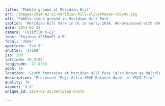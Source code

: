 ```yaml
---
title: 'Pebble ground at Meridian Hill'
src: /images/2014-02-22-meridian-hill-olivermakes-ccbync.jpg
alt: 'Pebble-stone ground in Meridian Hill Park'
caption: 'Meridian Hill Park in DC in early 2014. Re-processed with VSCO Film 04 (Fuji Astia 100F Balance Warm).'
date: 2014-02-22
camera: 'Fujifilm X-E2'
lens: 'Fujinon XF35mmF1.4 R'
focal: '35mm'
aperture: 'f/4.5'
shutter: '1/600'
iso: 200
latitude: 38.9198
longitude: -77.0353
zoom: 15
location: 'South fountains at Meridian Hill Park (also known as Malcolm X Park)'
description: 'Processed ‘Fuji Astia 100F Balance Warm’ in VSCO Film'
quality: 70
aspect: '3:2'
unique_id: 2014-02-22:meridian-photo

---
```

